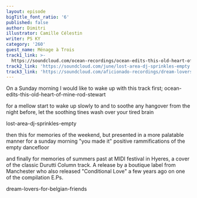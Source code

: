 ```yaml
---
layout: episode
bigTitle_font_ratio: '6'
published: false
author: Dimitri
illustrator: Camille Célestin
writer: PS KY
category: '260'
guest_name: Ménage à Trois
track1_link: >-
  https://soundcloud.com/ocean-recordings/ocean-edits-this-old-heart-of-mine-rod-stewart
track2_link: 'https://soundcloud.com/june/lost-area-dj-sprinkles-empty'
track3_link: 'https://soundcloud.com/aficionado-recordings/dream-lovers-for-belgian-friends'
---
```

On a Sunday morning I would like to wake up with this track first;
ocean-edits-this-old-heart-of-mine-rod-stewart

for a mellow start to wake up slowly to and to soothe any hangover from the night before, let the soothing tines wash over your tired brain

lost-area-dj-sprinkles-empty

then this for memories of the weekend, but presented in a more palatable manner for a sunday morning
"you made it" positive rammifications of the empty dancefloor

and finally for memories of summers past at MIDI festival in Hyeres, a cover of the classic Durutti Column track. A release by a boutique label from Manchester who also released "Conditional Love" a few years ago on one of the compilation E.Ps.

dream-lovers-for-belgian-friends